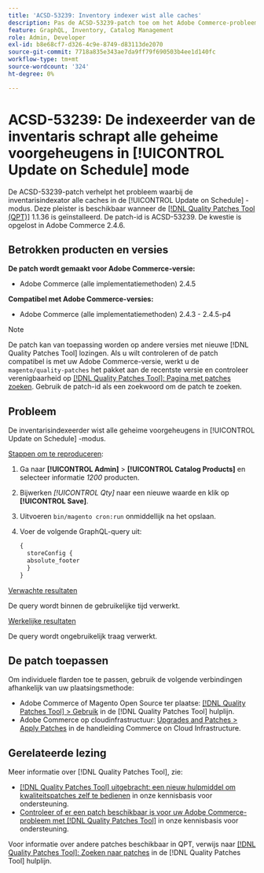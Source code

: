 ```yaml
---
title: 'ACSD-53239: Inventory indexer wist alle caches'
description: Pas de ACSD-53239-patch toe om het Adobe Commerce-probleem op te lossen, waarbij de inventarisindexator alle caches in de [!UICONTROL Update on Schedule] -modus.
feature: GraphQL, Inventory, Catalog Management
role: Admin, Developer
exl-id: b8e68cf7-d326-4c9e-8749-d83113de2070
source-git-commit: 7718a835e343ae7da9ff79f690503b4ee1d140fc
workflow-type: tm+mt
source-wordcount: '324'
ht-degree: 0%

---
```


# ACSD-53239: De indexeerder van de inventaris schrapt alle geheime voorgeheugens in [!UICONTROL Update on Schedule] mode

De ACSD-53239-patch verhelpt het probleem waarbij de inventarisindexator alle caches in de [!UICONTROL Update on Schedule] -modus. Deze pleister is beschikbaar wanneer de [[!DNL Quality Patches Tool (QPT)]](/help/announcements/adobe-commerce-announcements/magento-quality-patches-released-new-tool-to-self-serve-quality-patches.md) 1.1.36 is geïnstalleerd. De patch-id is ACSD-53239. De kwestie is opgelost in Adobe Commerce 2.4.6.

## Betrokken producten en versies

**De patch wordt gemaakt voor Adobe Commerce-versie:**

* Adobe Commerce (alle implementatiemethoden) 2.4.5

**Compatibel met Adobe Commerce-versies:**

* Adobe Commerce (alle implementatiemethoden) 2.4.3 - 2.4.5-p4

>[!NOTE]
>
>De patch kan van toepassing worden op andere versies met nieuwe [!DNL Quality Patches Tool] lozingen. Als u wilt controleren of de patch compatibel is met uw Adobe Commerce-versie, werkt u de `magento/quality-patches` het pakket aan de recentste versie en controleer verenigbaarheid op [[!DNL Quality Patches Tool]: Pagina met patches zoeken](https://experienceleague.adobe.com/tools/commerce-quality-patches/index.html). Gebruik de patch-id als een zoekwoord om de patch te zoeken.

## Probleem

De inventarisindexeerder wist alle geheime voorgeheugens in [!UICONTROL Update on Schedule] -modus.

<u>Stappen om te reproduceren</u>:

1. Ga naar **[!UICONTROL Admin]** > **[!UICONTROL Catalog Products]** en selecteer informatie *1200* producten.
2. Bijwerken *[!UICONTROL Qty]* naar een nieuwe waarde en klik op **[!UICONTROL Save]**.
3. Uitvoeren `bin/magento cron:run` onmiddellijk na het opslaan.
4. Voer de volgende GraphQL-query uit:

   ```GraphQL
   {
     storeConfig {
     absolute_footer
     }
   }
   ```

<u>Verwachte resultaten</u>

De query wordt binnen de gebruikelijke tijd verwerkt.

<u>Werkelijke resultaten</u>

De query wordt ongebruikelijk traag verwerkt.

## De patch toepassen

Om individuele flarden toe te passen, gebruik de volgende verbindingen afhankelijk van uw plaatsingsmethode:

* Adobe Commerce of Magento Open Source ter plaatse: [[!DNL Quality Patches Tool] > Gebruik](https://experienceleague.adobe.com/docs/commerce-operations/tools/quality-patches-tool/usage.html) in de [!DNL Quality Patches Tool] hulplijn.
* Adobe Commerce op cloudinfrastructuur: [Upgrades and Patches > Apply Patches](https://experienceleague.adobe.com/docs/commerce-cloud-service/user-guide/develop/upgrade/apply-patches.html) in de handleiding Commerce on Cloud Infrastructure.

## Gerelateerde lezing

Meer informatie over [!DNL Quality Patches Tool], zie:

* [[!DNL Quality Patches Tool] uitgebracht: een nieuw hulpmiddel om kwaliteitspatches zelf te bedienen](/help/announcements/adobe-commerce-announcements/magento-quality-patches-released-new-tool-to-self-serve-quality-patches.md) in onze kennisbasis voor ondersteuning.
* [Controleer of er een patch beschikbaar is voor uw Adobe Commerce-probleem met [!DNL Quality Patches Tool]](/help/support-tools/patches-available-in-qpt-tool/check-patch-for-magento-issue-with-magento-quality-patches.md) in onze kennisbasis voor ondersteuning.

Voor informatie over andere patches beschikbaar in QPT, verwijs naar [[!DNL Quality Patches Tool]: Zoeken naar patches](https://experienceleague.adobe.com/tools/commerce-quality-patches/index.html) in de [!DNL Quality Patches Tool] hulplijn.
